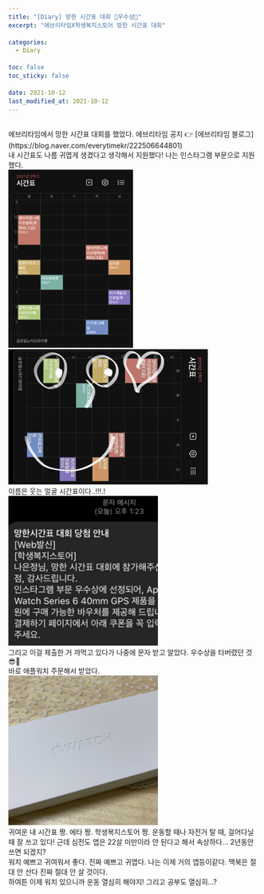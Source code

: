 ```yaml
---
title: "[Diary] 망한 시간표 대회 🌟우수상🌟"
excerpt: "에브리타임X학생복지스토어 망한 시간표 대회"

categories:
  - Diary

toc: false
toc_sticky: false
 
date: 2021-10-12
last_modified_at: 2021-10-12
---
```


<br>
에브리타임에서 망한 시간표 대회를 했었다.  
에브리타임 공지 👉 [에브리타임 블로그](https://blog.naver.com/everytimekr/222506644801)  
<br>
내 시간표도 나름 귀엽게 생겼다고 생각해서 지원했다!  
나는 인스타그램 부문으로 지원했다.  
<br>

<img src="/assets/images/21101201/21101201_1.jpg" width="250">
<img src="/assets/images/21101201/21101201_2.jpg" width="400">

<br>
이름은 웃는 얼굴 시간표이다..!!!.!  
<br>

<img src="/assets/images/21101201/21101201_3.jpg" width="300">

<br>
그리고 이걸 제출한 거 까먹고 있다가 나중에 문자 받고 알았다.  
우수상을 타버렸던 것 😎👀  
<br>
바로 애플워치 주문해서 받았다.  
<br>

<img src="/assets/images/21101201/21101201_4.jpg" width="300">

<br>
귀여운 내 시간표 짱. 에타 짱. 학생복지스토어 짱.  
운동할 때나 자전거 탈 때, 걸어다닐 때 잘 쓰고 있다!  
근데 심전도 앱은 22살 미만이라 안 된다고 해서 속상하다...  
2년동안 쓰면 되겠지?  
<br>
워치 예쁘고 귀여워서 좋다.  
진짜 예쁘고 귀엽다. 나는 이제 거의 앱등이같다.  
맥북은 절대 안 산다 진짜 절대 안 살 것이다.  
<br>
하여튼 이제 워치 있으니까 운동 열심히 해야지!  
그리고 공부도 열심히...?  